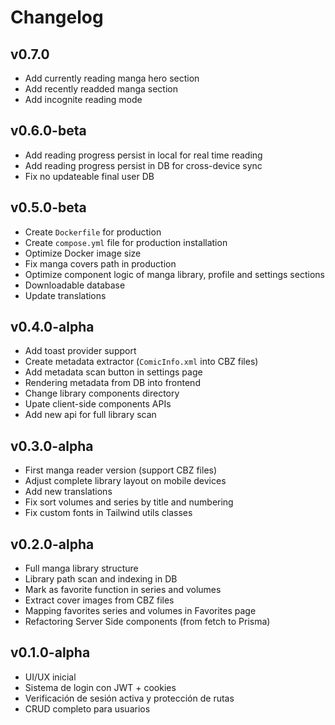 # Changelog

## v0.7.0 <Badge type="tip" text="Latest" />

- Add currently reading manga hero section
- Add recently readded manga section
- Add incognite reading mode

## v0.6.0-beta

- Add reading progress persist in local for real time reading
- Add reading progress persist in DB for cross-device sync
- Fix no updateable final user DB

## v0.5.0-beta

- Create `Dockerfile` for production
- Create `compose.yml` file for production installation
- Optimize Docker image size
- Fix manga covers path in production
- Optimize component logic of manga library, profile and settings sections
- Downloadable database
- Update translations

## v0.4.0-alpha

- Add toast provider support
- Create metadata extractor (`ComicInfo.xml` into CBZ files)
- Add metadata scan button in settings page
- Rendering metadata from DB into frontend
- Change library components directory
- Upate client-side components APIs
- Add new api for full library scan

## v0.3.0-alpha

- First manga reader version (support CBZ files)
- Adjust complete library layout on mobile devices
- Add new translations
- Fix sort volumes and series by title and numbering
- Fix custom fonts in Tailwind utils classes

## v0.2.0-alpha

- Full manga library structure
- Library path scan and indexing in DB
- Mark as favorite function in series and volumes
- Extract cover images from CBZ files
- Mapping favorites series and volumes in Favorites page
- Refactoring Server Side components (from fetch to Prisma)

## v0.1.0-alpha

- UI/UX inicial
- Sistema de login con JWT + cookies
- Verificación de sesión activa y protección de rutas
- CRUD completo para usuarios
